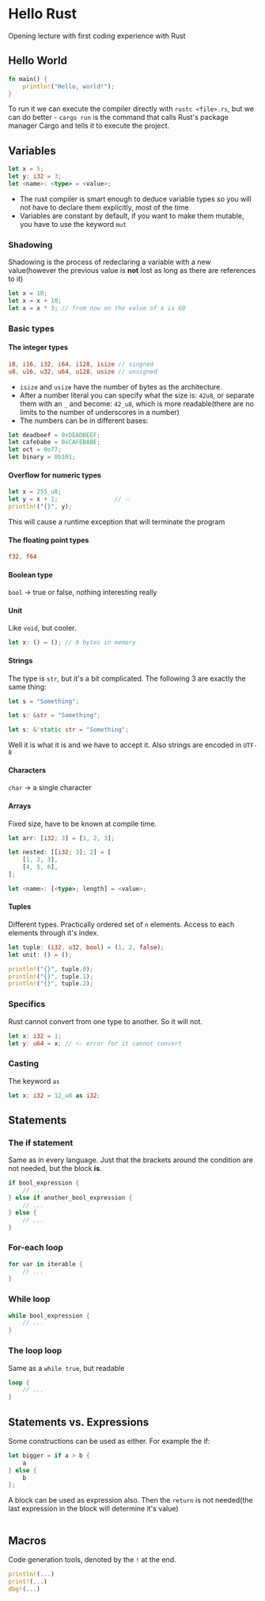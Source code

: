 # Hello Rust
Opening lecture with first coding experience with Rust

## Hello World
```rust
fn main() {
    println!("Hello, world!");
}
```
To run it we can execute the compiler directly with `rustc <file>.rs`, but we can do better - `cargo run` is the command that calls Rust's package manager Cargo and tells it to execute the project.

## Variables
```rust
let x = 5;
let y: i32 = 3;
let <name>: <type> = <value>;
```
- The rust compiler is smart enough to deduce variable types so you will not have to declare them explicitly, most of the time
- Variables are constant by default, if you want to make them mutable, you have to use the keyword `mut`

### Shadowing
Shadowing is the process of redeclaring a variable with a new value(however the previous value is **not** lost as long as there are references to it)
```rust
let x = 10;
let x = x + 10;
let x = x * 3; // from now on the value of x is 60
```

### Basic types
#### The integer types
```rust
i8, i16, i32, i64, i128, isize // singned
u8, u16, u32, u64, u128, usize // unsigned
```
- `isize` and `usize` have the number of bytes as the architecture.
- After a number literal you can specify what the size is: `42u8`, or separate them with an `_` and become: `42_u8`, which is more readable(there are no limits to the number of underscores in a number)
- The numbers can be in different bases:
```rust
let deadbeef = 0xDEADBEEF;
let cafebabe = 0xCAFEBABE;
let oct = 0o77;
let binary = 0b101;
```

#### Overflow for numeric types
```rust
let x = 255_u8;
let y = x + 1;                // 💥
println!("{}", y);
```
This will cause a runtime exception that will terminate the program

#### The floating point types
```rust
f32, f64
```

#### Boolean type
`bool` -> true or false, nothing interesting really

#### Unit
Like `void`, but cooler.
```rust
let x: () = (); // 0 bytes in memory
```

#### Strings
The type is `str`, but it's a bit complicated. The following 3 are exactly the same thing:
```rust
let s = "Something";
```
```rust
let s: &str = "Something";
```
```rust
let s: &'static str = "Something";
```
Well it is what it is and we have to accept it. Also strings are encoded in `UTF-8`

#### Characters
`char` -> a single character

#### Arrays
Fixed size, have to be known at compile time.
```rust
let arr: [i32; 3] = [1, 2, 3];

let nested: [[i32; 3]; 2] = [
    [1, 2, 3],
    [4, 5, 6],
];

let <name>: [<type>; length] = <value>;
```

#### Tuples
Different types. Practically ordered set of `n` elements. Access to each elements through it's index.
```rust
let tuple: (i32, u32, bool) = (1, 2, false);
let unit: () = ();

println!("{}", tuple.0);
println!("{}", tuple.1);
println!("{}", tuple.2);
```

### Specifics
Rust cannot convert from one type to another. So it will not.
```rust
let x: i32 = 1;
let y: u64 = x; // <- error for it cannot convert
```

### Casting
The keyword `as`
```rust
let x: i32 = 12_u8 as i32;
```

## Statements
### The if statement
Same as in every language. Just that the brackets around the condition are not needed, but the block **is**.
```rust
if bool_expression {
    // ...
} else if another_bool_expression {
    // ...
} else {
    // ...
}
```

### For-each loop
```rust
for var in iterable {
    // ...
}
```

### While loop
```rust
while bool_expression {
    // ...
}
```
### The loop loop
Same as a `while true`, but readable
```rust
loop {
    // ...
}
```

## Statements vs. Expressions
Some constructions can be used as either. For example the if:
```rust
let bigger = if a > b {
    a
} else {
    b
};
```
A block can be used as expression also. Then the `return` is not needed(the last expression in the block will determine it's value)
```rust

```

## Macros
Code generation tools, denoted by the `!` at the end.
```rust
println!(...)
print!(...)
dbg!(...)
```
